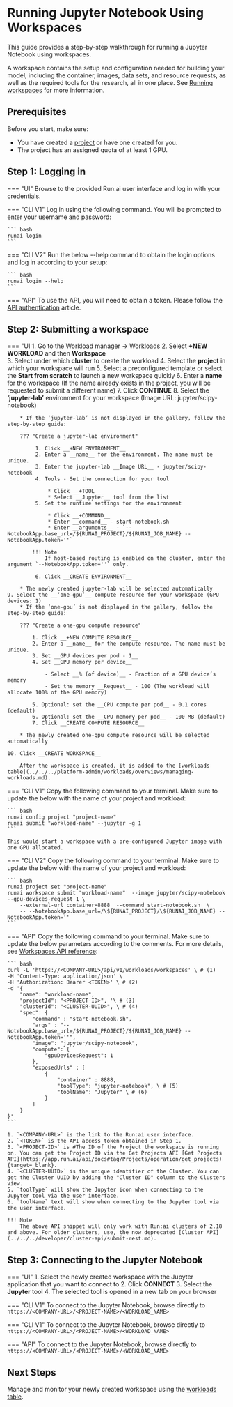 # Running Jupyter Notebook Using Workspaces


This guide provides a step-by-step walkthrough for running a Jupyter Notebook using workspaces.

A workspace contains the setup and configuration needed for building your model, including the container, images, data sets, and resource requests, as well as the required tools for the research, all in one place. See [Running workspaces](workspace-v2.md) for more information.



## Prerequisites 

Before you start, make sure:

- You have created a [project](../../../platform-admin/aiinitiatives/org/projects.md) or have one created for you.
- The project has an assigned quota of at least 1 GPU.


## Step 1: Logging in

=== "UI"
    Browse to the provided Run:ai user interface and log in with your credentials.

=== "CLI V1"
    Log in using the following command. You will be prompted to enter your username and password:
     
    ``` bash
    runai login
    ```

=== "CLI V2"
    Run the below --help command to obtain the login options and log in according to your setup:
    
    ``` bash
    runai login --help  
    ```

=== "API"
    To use the API, you will need to obtain a token. Please follow the [API authentication](../../../developer/rest-auth.md) article.


## Step 2: Submitting a workspace

=== "UI
    1. Go to the Workload manager → Workloads
    2. Select __+NEW WORKLOAD__ and then __Workspace__   
    3. Select under which __cluster__ to create the workload
    4. Select the __project__ in which your workspace will run
    5. Select a preconfigured template or select the __Start from scratch__ to launch a new workspace quickly
    6. Enter a __name__ for the workspace (If the name already exists in the project, you will be    requested to submit a different name)
    7. Click __CONTINUE__
    8. Select the __‘jupyter-lab’__ environment for your workspace (Image URL: jupyter/scipy-notebook)
        
        * If the ‘jupyter-lab’ is not displayed in the gallery, follow the step-by-step guide: 

        ??? "Create a jupyter-lab environment"

             1. Click __+NEW ENVIRONMENT__
             2. Enter a __name__ for the environment. The name must be unique.
             3. Enter the jupyter-lab __Image URL__ - jupyter/scipy-notebook
             4. Tools - Set the connection for your tool 

                 * Click __+TOOL__
                 * Select __Jupyter__ tool from the list
             5. Set the runtime settings for the environment 

                 * Click __+COMMAND__ 
                 * Enter __command__ - start-notebook.sh
                 * Enter __arguments__ - `--NotebookApp.base_url=/${RUNAI_PROJECT}/${RUNAI_JOB_NAME} --NotebookApp.token=''`
               
            !!! Note
                If host-based routing is enabled on the cluster, enter the argument `--NotebookApp.token=''` only.

             6. Click __CREATE ENVIRONMENT__
            
        * The newly created jupyter-lab will be selected automatically
    9. Select the __‘one-gpu’__ compute resource for your workspace (GPU devices: 1) 
        * If the ‘one-gpu’ is not displayed in the gallery, follow the step-by-step guide: 
        
        ??? "Create a one-gpu compute resource"

            1. Click __+NEW COMPUTE RESOURCE__
            2. Enter a __name__ for the compute resource. The name must be unique.
            3. Set __GPU devices per pod - 1__
            4. Set __GPU memory per device__ 

                - Select __% (of device)__ - Fraction of a GPU device’s memory
                - Set the memory __Request__ - 100 (The workload will allocate 100% of the GPU memory)

            5. Optional: set the __CPU compute per pod__ - 0.1 cores (default)
            6. Optional: set the __CPU memory per pod__ - 100 MB (default)
            7. Click __CREATE COMPUTE RESOURCE__

        * The newly created one-gpu compute resource will be selected automatically

    10. Click __CREATE WORKSPACE__
        
        After the workspace is created, it is added to the [workloads table](../../../platform-admin/workloads/overviews/managing-workloads.md).


=== "CLI V1"
    Copy the following command to your terminal. Make sure to update the below with the name of your project and workload:
    
    ``` bash
    runai config project "project-name"  
    runai submit "workload-name" --jupyter -g 1
    ```

    This would start a workspace with a pre-configured Jupyter image with one GPU allocated.

=== "CLI V2"
    Copy the following command to your terminal. Make sure to update the below with the name of your project and workload:

    ``` bash
    runai project set "project-name"
    runai workspace submit "workload-name"  --image jupyter/scipy-notebook --gpu-devices-request 1 \
        --external-url container=8888  --command start-notebook.sh  \
        -- --NotebookApp.base_url=/\${RUNAI_PROJECT}/\${RUNAI_JOB_NAME} --NotebookApp.token=''
    ```


=== "API"
    Copy the following command to your terminal. Make sure to update the below parameters according to the comments. For more details, see [Workspaces API reference](https://api-docs.run.ai/latest/tag/Workspaces):

    ``` bash
    curl -L 'https://<COMPANY-URL>/api/v1/workloads/workspaces' \ # (1)
    -H 'Content-Type: application/json' \
    -H 'Authorization: Bearer <TOKEN>' \ # (2)
    -d '{ 
        "name": "workload-name", 
        "projectId": "<PROJECT-ID>", '\ # (3)
        "clusterId": "<CLUSTER-UUID>", \ # (4)
        "spec": {
            "command" : "start-notebook.sh",
            "args" : "--NotebookApp.base_url=/${RUNAI_PROJECT}/${RUNAI_JOB_NAME} --NotebookApp.token=''",
            "image": "jupyter/scipy-notebook",
            "compute": {
                "gpuDevicesRequest": 1
            },
            "exposedUrls" : [
                { 
                    "container" : 8888,
                    "toolType": "jupyter-notebook", \ # (5)
                    "toolName": "Jupyter" \ # (6)
                }
            ]
        }
    }'
    ``` 

    1. `<COMPANY-URL>` is the link to the Run:ai user interface.
    2. `<TOKEN>` is the API access token obtained in Step 1. 
    3. `<PROJECT-ID>` is #The ID of the Project the workspace is running on. You can get the Project ID via the Get Projects API [Get Projects API](https://app.run.ai/api/docs#tag/Projects/operation/get_projects){target=_blank}.
    4. `<CLUSTER-UUID>` is the unique identifier of the Cluster. You can get the Cluster UUID by adding the "Cluster ID" column to the Clusters view. 
    5. `toolType` will show the Jupyter icon when connecting to the Jupyter tool via the user interface. 
    6. `toolName` text will show when connecting to the Jupyter tool via the user interface.

    !!! Note
        The above API snippet will only work with Run:ai clusters of 2.18 and above. For older clusters, use, the now deprecated [Cluster API](../../../developer/cluster-api/submit-rest.md).



## Step 3: Connecting to the Jupyter Notebook

=== "UI"
    1. Select the newly created workspace with the Jupyter application that you want to connect to
    2. Click __CONNECT__
    3. Select the __Jupyter__ tool 
    4. The selected tool is opened in a new tab on your browser

=== "CLI V1"
    To connect to the Jupyter Notebook, browse directly to `https://<COMPANY-URL>/<PROJECT-NAME>/<WORKLOAD_NAME>`


=== "CLI V1"
    To connect to the Jupyter Notebook, browse directly to `https://<COMPANY-URL>/<PROJECT-NAME>/<WORKLOAD_NAME>`

=== "API"
    To connect to the Jupyter Notebook, browse directly to `https://<COMPANY-URL>/<PROJECT-NAME>/<WORKLOAD_NAME>`


## Next Steps

Manage and monitor your newly created workspace using the [workloads table](../../../platform-admin/workloads/overviews/managing-workloads.md).